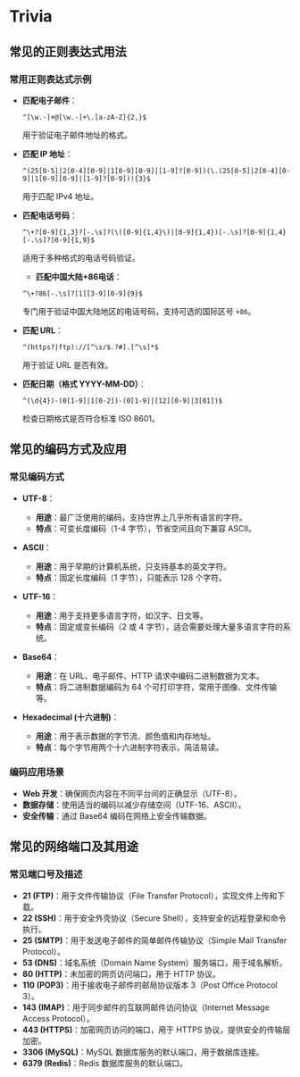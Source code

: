 # Trivia

## 常见的正则表达式用法

### 常用正则表达式示例
- **匹配电子邮件**：
  ```regex
  ^[\w.-]+@[\w.-]+\.[a-zA-Z]{2,}$
  ```
  用于验证电子邮件地址的格式。

- **匹配 IP 地址**：
  ```regex
  ^(25[0-5]|2[0-4][0-9]|1[0-9][0-9]|[1-9]?[0-9])(\.(25[0-5]|2[0-4][0-9]|1[0-9][0-9]|[1-9]?[0-9])){3}$
  ```
  用于匹配 IPv4 地址。

- **匹配电话号码**：
  ```regex
  ^\+?[0-9]{1,3}?[-.\s]?(\([0-9]{1,4}\)|[0-9]{1,4})[-.\s]?[0-9]{1,4}[-.\s]?[0-9]{1,9}$
  ```
  适用于多种格式的电话号码验证。

  - **匹配中国大陆+86电话**：
  ```regex
  ^\+?86[-.\s]?[1][3-9][0-9]{9}$
  ```
  专门用于验证中国大陆地区的电话号码，支持可选的国际区号 `+86`。

- **匹配 URL**：
  ```regex
  ^(https?|ftp)://[^\s/$.?#].[^\s]*$
  ```
  用于验证 URL 是否有效。

- **匹配日期（格式 YYYY-MM-DD）**：
  ```regex
  ^(\d{4})-(0[1-9]|1[0-2])-(0[1-9]|[12][0-9]|3[01])$
  ```
  检查日期格式是否符合标准 ISO 8601。

## 常见的编码方式及应用

### 常见编码方式
- **UTF-8**：
  - **用途**：最广泛使用的编码，支持世界上几乎所有语言的字符。
  - **特点**：可变长度编码（1-4 字节），节省空间且向下兼容 ASCII。

- **ASCII**：
  - **用途**：用于早期的计算机系统，只支持基本的英文字符。
  - **特点**：固定长度编码（1 字节），只能表示 128 个字符。

- **UTF-16**：
  - **用途**：用于支持更多语言字符，如汉字、日文等。
  - **特点**：固定或变长编码（2 或 4 字节），适合需要处理大量多语言字符的系统。

- **Base64**：
  - **用途**：在 URL、电子邮件、HTTP 请求中编码二进制数据为文本。
  - **特点**：将二进制数据编码为 64 个可打印字符，常用于图像、文件传输等。

- **Hexadecimal (十六进制)**：
  - **用途**：用于表示数据的字节流、颜色值和内存地址。
  - **特点**：每个字节用两个十六进制字符表示，简洁易读。

### 编码应用场景
- **Web 开发**：确保网页内容在不同平台间的正确显示（UTF-8）。
- **数据存储**：使用适当的编码以减少存储空间（UTF-16、ASCII）。
- **安全传输**：通过 Base64 编码在网络上安全传输数据。

## 常见的网络端口及其用途

### 常见端口号及描述
- **21 (FTP)**：用于文件传输协议（File Transfer Protocol），实现文件上传和下载。
- **22 (SSH)**：用于安全外壳协议（Secure Shell），支持安全的远程登录和命令执行。
- **25 (SMTP)**：用于发送电子邮件的简单邮件传输协议（Simple Mail Transfer Protocol）。
- **53 (DNS)**：域名系统（Domain Name System）服务端口，用于域名解析。
- **80 (HTTP)**：未加密的网页访问端口，用于 HTTP 协议。
- **110 (POP3)**：用于接收电子邮件的邮局协议版本 3（Post Office Protocol 3）。
- **143 (IMAP)**：用于同步邮件的互联网邮件访问协议（Internet Message Access Protocol）。
- **443 (HTTPS)**：加密网页访问的端口，用于 HTTPS 协议，提供安全的传输层加密。
- **3306 (MySQL)**：MySQL 数据库服务的默认端口，用于数据库连接。
- **6379 (Redis)**：Redis 数据库服务的默认端口。




